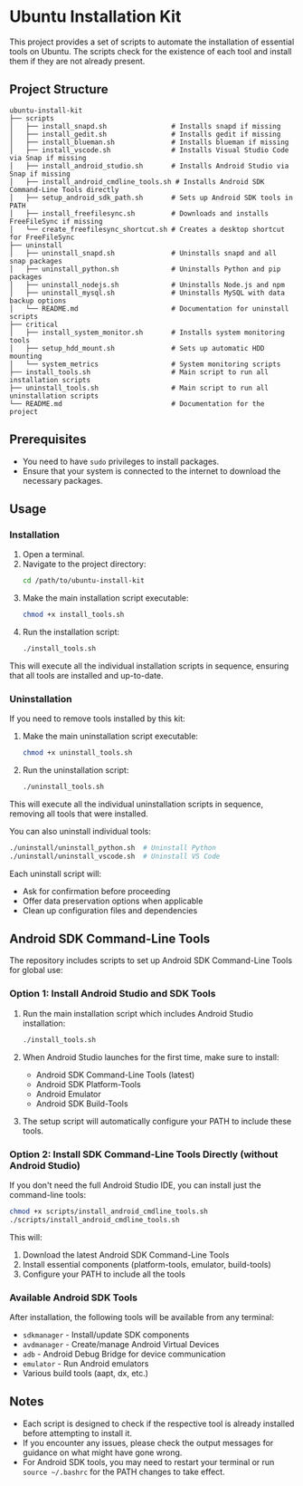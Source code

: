 # Ubuntu Installation Kit

This project provides a set of scripts to automate the installation of essential tools on Ubuntu. The scripts check for the existence of each tool and install them if they are not already present.

## Project Structure

```
ubuntu-install-kit
├── scripts
│   ├── install_snapd.sh                # Installs snapd if missing
│   ├── install_gedit.sh                # Installs gedit if missing
│   ├── install_blueman.sh              # Installs blueman if missing
│   ├── install_vscode.sh               # Installs Visual Studio Code via Snap if missing
│   ├── install_android_studio.sh       # Installs Android Studio via Snap if missing
│   ├── install_android_cmdline_tools.sh # Installs Android SDK Command-Line Tools directly
│   ├── setup_android_sdk_path.sh       # Sets up Android SDK tools in PATH
│   ├── install_freefilesync.sh         # Downloads and installs FreeFileSync if missing
│   └── create_freefilesync_shortcut.sh # Creates a desktop shortcut for FreeFileSync
├── uninstall
│   ├── uninstall_snapd.sh              # Uninstalls snapd and all snap packages
│   ├── uninstall_python.sh             # Uninstalls Python and pip packages
│   ├── uninstall_nodejs.sh             # Uninstalls Node.js and npm
│   ├── uninstall_mysql.sh              # Uninstalls MySQL with data backup options
│   └── README.md                       # Documentation for uninstall scripts
├── critical
│   ├── install_system_monitor.sh       # Installs system monitoring tools
│   ├── setup_hdd_mount.sh              # Sets up automatic HDD mounting
│   └── system_metrics                  # System monitoring scripts
├── install_tools.sh                    # Main script to run all installation scripts
├── uninstall_tools.sh                  # Main script to run all uninstallation scripts
└── README.md                           # Documentation for the project
```

## Prerequisites

- You need to have `sudo` privileges to install packages.
- Ensure that your system is connected to the internet to download the necessary packages.

## Usage

### Installation

1. Open a terminal.
2. Navigate to the project directory:
   ```bash
   cd /path/to/ubuntu-install-kit
   ```
3. Make the main installation script executable:
   ```bash
   chmod +x install_tools.sh
   ```
4. Run the installation script:
   ```bash
   ./install_tools.sh
   ```

This will execute all the individual installation scripts in sequence, ensuring that all tools are installed and up-to-date.

### Uninstallation

If you need to remove tools installed by this kit:

1. Make the main uninstallation script executable:
   ```bash
   chmod +x uninstall_tools.sh
   ```
2. Run the uninstallation script:
   ```bash
   ./uninstall_tools.sh
   ```

This will execute all the individual uninstallation scripts in sequence, removing all tools that were installed.

You can also uninstall individual tools:
```bash
./uninstall/uninstall_python.sh  # Uninstall Python
./uninstall/uninstall_vscode.sh  # Uninstall VS Code
```

Each uninstall script will:
- Ask for confirmation before proceeding
- Offer data preservation options when applicable
- Clean up configuration files and dependencies

## Android SDK Command-Line Tools

The repository includes scripts to set up Android SDK Command-Line Tools for global use:

### Option 1: Install Android Studio and SDK Tools

1. Run the main installation script which includes Android Studio installation:
   ```bash
   ./install_tools.sh
   ```

2. When Android Studio launches for the first time, make sure to install:
   - Android SDK Command-Line Tools (latest)
   - Android SDK Platform-Tools
   - Android Emulator
   - Android SDK Build-Tools

3. The setup script will automatically configure your PATH to include these tools.

### Option 2: Install SDK Command-Line Tools Directly (without Android Studio)

If you don't need the full Android Studio IDE, you can install just the command-line tools:

```bash
chmod +x scripts/install_android_cmdline_tools.sh
./scripts/install_android_cmdline_tools.sh
```

This will:
1. Download the latest Android SDK Command-Line Tools
2. Install essential components (platform-tools, emulator, build-tools)
3. Configure your PATH to include all the tools

### Available Android SDK Tools

After installation, the following tools will be available from any terminal:

- `sdkmanager` - Install/update SDK components
- `avdmanager` - Create/manage Android Virtual Devices
- `adb` - Android Debug Bridge for device communication
- `emulator` - Run Android emulators
- Various build tools (aapt, dx, etc.)

## Notes

- Each script is designed to check if the respective tool is already installed before attempting to install it.
- If you encounter any issues, please check the output messages for guidance on what might have gone wrong.
- For Android SDK tools, you may need to restart your terminal or run `source ~/.bashrc` for the PATH changes to take effect.